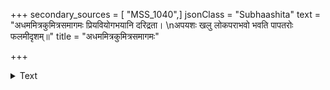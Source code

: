 +++
secondary_sources = [ "MSS_1040",]
jsonClass = "Subhaashita"
text = "अधममित्रकुमित्रसमागमः प्रियवियोगभयानि दरिद्रता।  \nअपयशः खलु लोकपराभवो भवति पापतरोः फलमीदृशम्॥"
title = "अधममित्रकुमित्रसमागमः"

+++

<details><summary>Text</summary>

अधममित्रकुमित्रसमागमः प्रियवियोगभयानि दरिद्रता।  
अपयशः खलु लोकपराभवो भवति पापतरोः फलमीदृशम्॥
</details>
